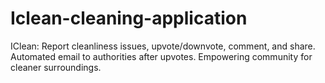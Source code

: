 # Iclean-cleaning-application
IClean: Report cleanliness issues, upvote/downvote, comment, and share. Automated email to authorities after upvotes. Empowering community for cleaner surroundings.
